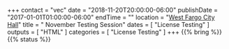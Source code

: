 +++
contact = "vec"
date = "2018-11-20T20:00:00-06:00"
publishDate = "2017-01-01T01:00:00-06:00"
endTime = ""
location = "[West Fargo City Hall](/places/west-fargo-city-hall/)"
title = " November Testing Session"
dates = [ "License Testing" ]
outputs = [ "HTML" ]
categories = [ "License Testing" ]
+++
{{% bring %}}
{{% status %}}

